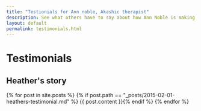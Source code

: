 ```yaml
---
title: "Testionials for Ann noble, Akashic therapist"
description: See what others have to say about how Ann Noble is making a differance in their lives.
layout: default
permalink: testimonials.html
---
```


# Testimonials


## Heather's story

{% for post in site.posts %}
{% if post.path == "_posts/2015-02-01-heathers-testimonial.md" %}
{{ post.content }}{% endif %}
{% endfor %}

